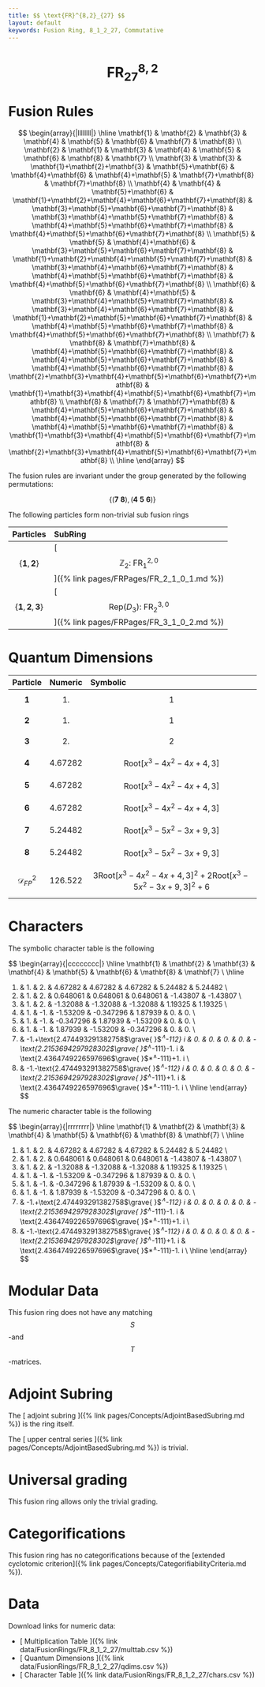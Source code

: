 ```yaml
---
title: $$ \text{FR}^{8,2}_{27} $$
layout: default
keywords: Fusion Ring, 8_1_2_27, Commutative
---
```

# $$ \text{FR}^{8,2}_{27} $$


# Fusion Rules

$$
\begin{array}{|llllllll|}
\hline
 \mathbf{1} & \mathbf{2} & \mathbf{3} & \mathbf{4} & \mathbf{5} & \mathbf{6} & \mathbf{7} & \mathbf{8} \\
 \mathbf{2} & \mathbf{1} & \mathbf{3} & \mathbf{4} & \mathbf{5} & \mathbf{6} & \mathbf{8} & \mathbf{7} \\
 \mathbf{3} & \mathbf{3} & \mathbf{1}+\mathbf{2}+\mathbf{3} & \mathbf{5}+\mathbf{6} & \mathbf{4}+\mathbf{6} & \mathbf{4}+\mathbf{5} & \mathbf{7}+\mathbf{8} & \mathbf{7}+\mathbf{8} \\
 \mathbf{4} & \mathbf{4} & \mathbf{5}+\mathbf{6} & \mathbf{1}+\mathbf{2}+\mathbf{4}+\mathbf{6}+\mathbf{7}+\mathbf{8} & \mathbf{3}+\mathbf{5}+\mathbf{6}+\mathbf{7}+\mathbf{8} & \mathbf{3}+\mathbf{4}+\mathbf{5}+\mathbf{7}+\mathbf{8} & \mathbf{4}+\mathbf{5}+\mathbf{6}+\mathbf{7}+\mathbf{8} & \mathbf{4}+\mathbf{5}+\mathbf{6}+\mathbf{7}+\mathbf{8} \\
 \mathbf{5} & \mathbf{5} & \mathbf{4}+\mathbf{6} & \mathbf{3}+\mathbf{5}+\mathbf{6}+\mathbf{7}+\mathbf{8} & \mathbf{1}+\mathbf{2}+\mathbf{4}+\mathbf{5}+\mathbf{7}+\mathbf{8} & \mathbf{3}+\mathbf{4}+\mathbf{6}+\mathbf{7}+\mathbf{8} & \mathbf{4}+\mathbf{5}+\mathbf{6}+\mathbf{7}+\mathbf{8} & \mathbf{4}+\mathbf{5}+\mathbf{6}+\mathbf{7}+\mathbf{8} \\
 \mathbf{6} & \mathbf{6} & \mathbf{4}+\mathbf{5} & \mathbf{3}+\mathbf{4}+\mathbf{5}+\mathbf{7}+\mathbf{8} & \mathbf{3}+\mathbf{4}+\mathbf{6}+\mathbf{7}+\mathbf{8} & \mathbf{1}+\mathbf{2}+\mathbf{5}+\mathbf{6}+\mathbf{7}+\mathbf{8} & \mathbf{4}+\mathbf{5}+\mathbf{6}+\mathbf{7}+\mathbf{8} & \mathbf{4}+\mathbf{5}+\mathbf{6}+\mathbf{7}+\mathbf{8} \\
 \mathbf{7} & \mathbf{8} & \mathbf{7}+\mathbf{8} & \mathbf{4}+\mathbf{5}+\mathbf{6}+\mathbf{7}+\mathbf{8} & \mathbf{4}+\mathbf{5}+\mathbf{6}+\mathbf{7}+\mathbf{8} & \mathbf{4}+\mathbf{5}+\mathbf{6}+\mathbf{7}+\mathbf{8} & \mathbf{2}+\mathbf{3}+\mathbf{4}+\mathbf{5}+\mathbf{6}+\mathbf{7}+\mathbf{8} & \mathbf{1}+\mathbf{3}+\mathbf{4}+\mathbf{5}+\mathbf{6}+\mathbf{7}+\mathbf{8} \\
 \mathbf{8} & \mathbf{7} & \mathbf{7}+\mathbf{8} & \mathbf{4}+\mathbf{5}+\mathbf{6}+\mathbf{7}+\mathbf{8} & \mathbf{4}+\mathbf{5}+\mathbf{6}+\mathbf{7}+\mathbf{8} & \mathbf{4}+\mathbf{5}+\mathbf{6}+\mathbf{7}+\mathbf{8} & \mathbf{1}+\mathbf{3}+\mathbf{4}+\mathbf{5}+\mathbf{6}+\mathbf{7}+\mathbf{8} & \mathbf{2}+\mathbf{3}+\mathbf{4}+\mathbf{5}+\mathbf{6}+\mathbf{7}+\mathbf{8} \\
\hline
\end{array}
$$


The fusion rules are invariant under the group generated by the following permutations:

$$ \{(\mathbf{7} \  \mathbf{8}), (\mathbf{4} \  \mathbf{5} \  \mathbf{6})\} $$


The following particles form non-trivial sub fusion rings

| Particles | SubRing |
| :------ | :------ |
| $$ \{\mathbf{1},\mathbf{2}\} $$ | [ $$ \mathbb{Z}_2:\ \text{FR}^{2,0}_{1} $$ ]({% link pages/FRPages/FR_2_1_0_1.md %}) |
| $$ \{\mathbf{1},\mathbf{2},\mathbf{3}\} $$ | [ $$ \left.\text{Rep(}D_3\right):\ \text{FR}^{3,0}_{2} $$ ]({% link pages/FRPages/FR_3_1_0_2.md %}) |

# Quantum Dimensions

| Particle | Numeric | Symbolic |
| :------ | :------ | :------ |
| $$ \mathbf{1} $$ | $$ 1. $$ | $$ 1 $$ |
| $$ \mathbf{2} $$ | $$ 1. $$ | $$ 1 $$ |
| $$ \mathbf{3} $$ | $$ 2. $$ | $$ 2 $$ |
| $$ \mathbf{4} $$ | $$ 4.67282 $$ | $$ \text{Root}\left[x^3-4 x^2-4 x+4,3\right] $$ |
| $$ \mathbf{5} $$ | $$ 4.67282 $$ | $$ \text{Root}\left[x^3-4 x^2-4 x+4,3\right] $$ |
| $$ \mathbf{6} $$ | $$ 4.67282 $$ | $$ \text{Root}\left[x^3-4 x^2-4 x+4,3\right] $$ |
| $$ \mathbf{7} $$ | $$ 5.24482 $$ | $$ \text{Root}\left[x^3-5 x^2-3 x+9,3\right] $$ |
| $$ \mathbf{8} $$ | $$ 5.24482 $$ | $$ \text{Root}\left[x^3-5 x^2-3 x+9,3\right] $$ |
| $$ \mathcal{D}_{FP}^2 $$ | $$ 126.522 $$ | $$ 3 \text{Root}\left[x^3-4 x^2-4 x+4,3\right]^2+2 \text{Root}\left[x^3-5 x^2-3 x+9,3\right]^2+6 $$ |

# Characters

The symbolic character table is the following

$$
\begin{array}{|cccccccc|}
\hline
 \mathbf{1} & \mathbf{2} & \mathbf{3} & \mathbf{4} & \mathbf{5} & \mathbf{6} & \mathbf{8} & \mathbf{7} \\
\hline
 1. & 1. & 2. & 4.67282 & 4.67282 & 4.67282 & 5.24482 & 5.24482 \\
 1. & 1. & 2. & 0.648061 & 0.648061 & 0.648061 & -1.43807 & -1.43807 \\
 1. & 1. & 2. & -1.32088 & -1.32088 & -1.32088 & 1.19325 & 1.19325 \\
 1. & 1. & -1. & -1.53209 & -0.347296 & 1.87939 & 0. & 0. \\
 1. & 1. & -1. & -0.347296 & 1.87939 & -1.53209 & 0. & 0. \\
 1. & 1. & -1. & 1.87939 & -1.53209 & -0.347296 & 0. & 0. \\
 1. & -1.+\text{2.474493291382758$\grave{ }$*${}^{\wedge}$-112} i & 0. & 0. & 0. & 0. & -\text{2.2153694297928302$\grave{ }$*${}^{\wedge}$-111}-1. i & \text{2.4364749226597696$\grave{ }$*${}^{\wedge}$-111}+1. i \\
 1. & -1.-\text{2.474493291382758$\grave{ }$*${}^{\wedge}$-112} i & 0. & 0. & 0. & 0. & -\text{2.2153694297928302$\grave{ }$*${}^{\wedge}$-111}+1. i & \text{2.4364749226597696$\grave{ }$*${}^{\wedge}$-111}-1. i \\
\hline
\end{array}
$$

The numeric character table is the following

$$
\begin{array}{|rrrrrrrr|}
\hline
 \mathbf{1} & \mathbf{2} & \mathbf{3} & \mathbf{4} & \mathbf{5} & \mathbf{6} & \mathbf{8} & \mathbf{7} \\
\hline
 1. & 1. & 2. & 4.67282 & 4.67282 & 4.67282 & 5.24482 & 5.24482 \\
 1. & 1. & 2. & 0.648061 & 0.648061 & 0.648061 & -1.43807 & -1.43807 \\
 1. & 1. & 2. & -1.32088 & -1.32088 & -1.32088 & 1.19325 & 1.19325 \\
 1. & 1. & -1. & -1.53209 & -0.347296 & 1.87939 & 0. & 0. \\
 1. & 1. & -1. & -0.347296 & 1.87939 & -1.53209 & 0. & 0. \\
 1. & 1. & -1. & 1.87939 & -1.53209 & -0.347296 & 0. & 0. \\
 1. & -1.+\text{2.474493291382758$\grave{ }$*${}^{\wedge}$-112} i & 0. & 0. & 0. & 0. & -\text{2.2153694297928302$\grave{ }$*${}^{\wedge}$-111}-1. i & \text{2.4364749226597696$\grave{ }$*${}^{\wedge}$-111}+1. i \\
 1. & -1.-\text{2.474493291382758$\grave{ }$*${}^{\wedge}$-112} i & 0. & 0. & 0. & 0. & -\text{2.2153694297928302$\grave{ }$*${}^{\wedge}$-111}+1. i & \text{2.4364749226597696$\grave{ }$*${}^{\wedge}$-111}-1. i \\
\hline
\end{array}
$$

# Modular Data

This fusion ring does not have any matching $$ S $$-and $$ T $$-matrices.

# Adjoint Subring

The [ adjoint subring ]({% link pages/Concepts/AdjointBasedSubring.md %}) is the ring itself.

The [ upper central series ]({% link pages/Concepts/AdjointBasedSubring.md %}) is trivial.

# Universal grading

This fusion ring allows only the trivial grading.

# Categorifications

This fusion ring has no  categorifications because of the [extended cyclotomic criterion]({% link pages/Concepts/CategorifiabilityCriteria.md %}).


# Data

Download links for numeric data:

* [ Multiplication Table ]({% link data/FusionRings/FR_8_1_2_27/multtab.csv %})
* [ Quantum Dimensions ]({% link data/FusionRings/FR_8_1_2_27/qdims.csv %})
* [ Character Table ]({% link data/FusionRings/FR_8_1_2_27/chars.csv %})

